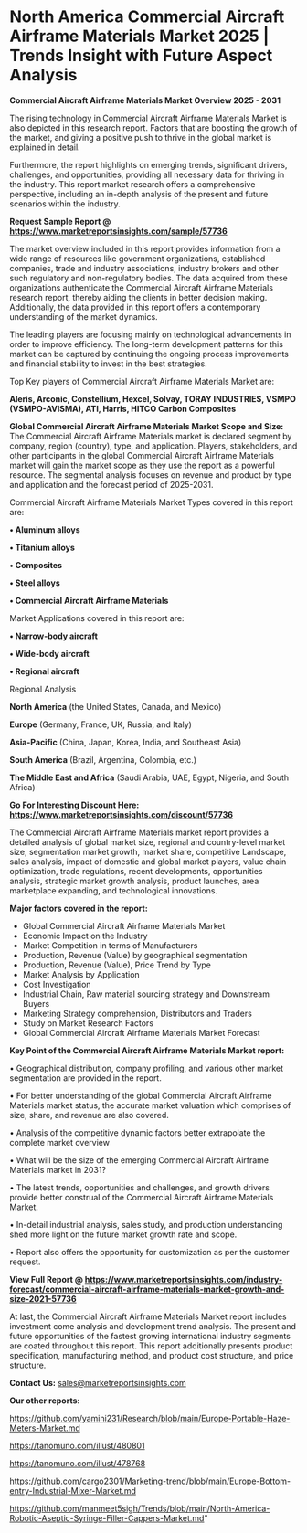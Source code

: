 # North America Commercial Aircraft Airframe Materials Market 2025 | Trends Insight with Future Aspect Analysis

<Strong> Commercial Aircraft Airframe Materials Market Overview 2025 - 2031</strong>

The rising technology in Commercial Aircraft Airframe Materials Market is also depicted in this research report. Factors that are boosting the growth of the market, and giving a positive push to thrive in the global market is explained in detail.

Furthermore, the report highlights on emerging trends, significant drivers, challenges, and opportunities, providing all necessary data for thriving in the industry. This report market research offers a comprehensive perspective, including an in-depth analysis of the present and future scenarios within the industry.

<strong>Request Sample Report @ <a href=https://www.marketreportsinsights.com/sample/57736>https://www.marketreportsinsights.com/sample/57736</a></strong>

The market overview included in this report provides information from a wide range of resources like government organizations, established companies, trade and industry associations, industry brokers and other such regulatory and non-regulatory bodies. The data acquired from these organizations authenticate the Commercial Aircraft Airframe Materials research report, thereby aiding the clients in better decision making. Additionally, the data provided in this report offers a contemporary understanding of the market dynamics.

The leading players are focusing mainly on technological advancements in order to improve efficiency. The long-term development patterns for this market can be captured by continuing the ongoing process improvements and financial stability to invest in the best strategies.

Top Key players of Commercial Aircraft Airframe Materials Market are:

<strong>Aleris, Arconic, Constellium, Hexcel, Solvay, TORAY INDUSTRIES, VSMPO (VSMPO-AVISMA), ATI, Harris, HITCO Carbon Composites</strong>

<strong><b>Global Commercial Aircraft Airframe Materials Market Scope and Size:</b></strong>
The Commercial Aircraft Airframe Materials market is declared segment by company, region (country), type, and application. Players, stakeholders, and other participants in the global Commercial Aircraft Airframe Materials market will gain the market scope as they use the report as a powerful resource. The segmental analysis focuses on revenue and product by type and application and the forecast period of 2025-2031.

Commercial Aircraft Airframe Materials Market Types covered in this report are:

<strong>• Aluminum alloys

• Titanium alloys

• Composites

• Steel alloys

• Commercial Aircraft Airframe Materials</strong>

Market Applications covered in this report are:

<strong>• Narrow-body aircraft

• Wide-body aircraft

• Regional aircraft</strong> 

Regional Analysis

<strong>North America</strong> (the United States, Canada, and Mexico)

<strong>Europe</strong> (Germany, France, UK, Russia, and Italy)

<strong>Asia-Pacific</strong> (China, Japan, Korea, India, and Southeast Asia)

<strong>South America</strong> (Brazil, Argentina, Colombia, etc.)

<strong>The Middle East and Africa</strong> (Saudi Arabia, UAE, Egypt, Nigeria, and South Africa)

<strong>Go For Interesting Discount Here: <a href=https://www.marketreportsinsights.com/discount/57736>https://www.marketreportsinsights.com/discount/57736</a></strong>

The Commercial Aircraft Airframe Materials market report provides a detailed analysis of global market size, regional and country-level market size, segmentation market growth, market share, competitive Landscape, sales analysis, impact of domestic and global market players, value chain optimization, trade regulations, recent developments, opportunities analysis, strategic market growth analysis, product launches, area marketplace expanding, and technological innovations.

<strong><b>Major factors covered in the report:</b></strong>
<ul>
  <li>Global Commercial Aircraft Airframe Materials Market </li>
  <li>Economic Impact on the Industry</li>
  <li>Market Competition in terms of Manufacturers</li>
  <li>Production, Revenue (Value) by geographical segmentation</li>
  <li>Production, Revenue (Value), Price Trend by Type</li>
  <li>Market Analysis by Application</li>
  <li>Cost Investigation</li>
  <li>Industrial Chain, Raw material sourcing strategy and Downstream Buyers</li>
  <li>Marketing Strategy comprehension, Distributors and Traders</li>
  <li>Study on Market Research Factors</li>
  <li>Global Commercial Aircraft Airframe Materials Market Forecast</li>
</ul>

<strong><b>Key Point of the Commercial Aircraft Airframe Materials Market report:</b></strong>

• Geographical distribution, company profiling, and various other market segmentation are provided in the report.

• For better understanding of the global Commercial Aircraft Airframe Materials market status, the accurate market valuation which comprises of size, share, and revenue are also covered.

• Analysis of the competitive dynamic factors better extrapolate the complete market overview

• What will be the size of the emerging Commercial Aircraft Airframe Materials market in 2031?

• The latest trends, opportunities and challenges, and growth drivers provide better construal of the Commercial Aircraft Airframe Materials Market.

• In-detail industrial analysis, sales study, and production understanding shed more light on the future market growth rate and scope.

• Report also offers the opportunity for customization as per the customer request.

<strong><b>View Full Report @ <a href=https://www.marketreportsinsights.com/industry-forecast/commercial-aircraft-airframe-materials-market-growth-and-size-2021-57736>https://www.marketreportsinsights.com/industry-forecast/commercial-aircraft-airframe-materials-market-growth-and-size-2021-57736</a></b></strong>


At last, the Commercial Aircraft Airframe Materials Market report includes investment come analysis and development trend analysis. The present and future opportunities of the fastest growing international industry segments are coated throughout this report. This report additionally presents product specification, manufacturing method, and product cost structure, and price structure.

<strong>Contact Us:</strong>
sales@marketreportsinsights.com

<strong>Our other reports:</strong>

<a href=https://github.com/yamini231/Research/blob/main/Europe-Portable-Haze-Meters-Market.md>https://github.com/yamini231/Research/blob/main/Europe-Portable-Haze-Meters-Market.md</a>

<a href=https://tanomuno.com/illust/480801>https://tanomuno.com/illust/480801</a>

<a href=https://tanomuno.com/illust/478768>https://tanomuno.com/illust/478768</a>

<a href=https://github.com/cargo2301/Marketing-trend/blob/main/Europe-Bottom-entry-Industrial-Mixer-Market.md>https://github.com/cargo2301/Marketing-trend/blob/main/Europe-Bottom-entry-Industrial-Mixer-Market.md</a>

<a href=https://github.com/manmeet5sigh/Trends/blob/main/North-America-Robotic-Aseptic-Syringe-Filler-Cappers-Market.md>https://github.com/manmeet5sigh/Trends/blob/main/North-America-Robotic-Aseptic-Syringe-Filler-Cappers-Market.md</a>"

